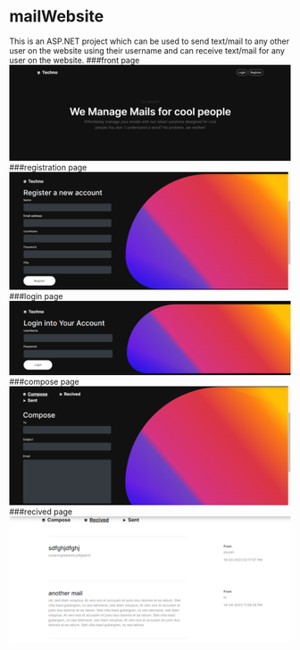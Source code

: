 # mailWebsite
This is an ASP.NET project which can be used to send text/mail to any other user on the website using their username and can receive text/mail for any user on the website.
###front page
![Screenshot](./front.png)
###registration page
![Screenshot](./registration.png)
###login page
![Screenshot](./loginpage.png)
###compose page
![Screenshot](./compose.png)
###recived page
![Screenshot](./recived.png)


